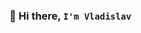 ### 👋 Hi there, `I'm Vladislav`
<!--
**v324s/v324s** is a ✨ _special_ ✨ repository because its `README.md` (this file) appears on your GitHub profile.

Here are some ideas to get you started:

- 🔭 I’m currently working on ...
- 🌱 I’m currently learning ...
- 👯 I’m looking to collaborate on ...
- 🤔 I’m looking for help with ...
- 💬 Ask me about ...
- 📫 How to reach me: ...
- 😄 Pronouns: ...
- ⚡ Fun fact: ...
[![trophy](https://github-profile-trophy.vercel.app/?username=v324s)](https://github.com/ryo-ma/github-profile-trophy)
[![GitHub Streak](https://github-readme-streak-stats.herokuapp.com/?user=v324s)](https://git.io/streak-stats)

[![Typing SVG](https://readme-typing-svg.herokuapp.com?color=%2336BCF7&lines=very+wont+in+IT)](https://git.io/typing-svg)

[![Top Langs](https://github-readme-stats.vercel.app/api/top-langs/?username=v324s&layout=compact)](https://github.com/anuraghazra/github-readme-stats)
[![Anurag's GitHub stats](https://github-readme-stats.vercel.app/api?username=v324s)](https://github.com/anuraghazra/github-readme-stats)-->
